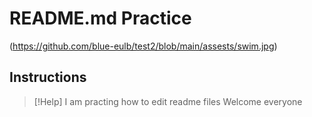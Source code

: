 # README.md Practice

(https://github.com/blue-eulb/test2/blob/main/assests/swim.jpg)

## Instructions

> [!Help]
> I am practing how to edit readme files
> Welcome everyone
